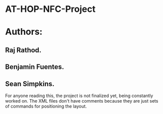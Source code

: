 # AT-HOP-NFC-Project
# Authors:  
## Raj Rathod.
## Benjamin Fuentes.
## Sean Simpkins.

For anyone reading this, the project is not finalized yet, being constantly worked on. 
The XML files don't have comments because they are just sets of commands for positioning the layout.
